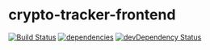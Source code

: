 # crypto-tracker-frontend
[![Build Status](https://travis-ci.org/TaraTritt/crypto-tracker-frontend.svg?branch=master)](https://travis-ci.org/TaraTritt/crypto-tracker-frontend)
[![dependencies](https://david-dm.org/TaraTritt/crypto-tracker-frontend.svg)](https://david-dm.org/TaraTritt/crypto-tracker-frontend)
[![devDependency Status](https://david-dm.org/TaraTritt/crypto-tracker-frontend/dev-status.svg)](https://david-dm.org/TaraTritt/crypto-tracker-frontend#info=devDependencies)
